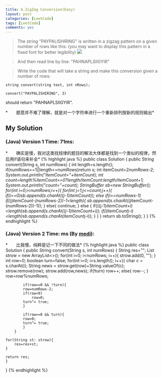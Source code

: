 ```yaml
---
title: 6.ZigZag Conversion(Easy)
layout: post
categories: [LeetCode]
tags: [LeetCode]
comments: yes
---
```


>The string "PAYPALISHIRING" is written in a zigzag pattern on a given number of rows like this: (you may want to display this pattern in a fixed font for better legibility)
![](http://olwt21mf4.bkt.clouddn.com/17-2-25/69818604-file_1487994663514_628b.png)

>And then read line by line: "PAHNAPLSIIGYIR"

>Write the code that will take a string and make this conversion given a number of rows:
```
string convert(string text, int nRows);
```
```
convert("PAYPALISHIRING", 3)
```
should return "PAHNAPLSIIGYIR".

*　　题意并不难了理解，就是对一个字符串进行一个重新排列按新的规则输出*

## My Solution
### (Java) Version 1  Time: 71ms:
*　　确实是慢，我对这类找规律的题目的解法大体都是找到一个类似的规律，然后用if语句来补全*
{% highlight java %}
public class Solution {
    public String convert(String s, int numRows) {
        int length=s.length();
        if(numRows==1||length<=numRows)return s;
        int itemCount=2*numRows-2;
        System.out.println("itemCount="+itemCount);
        int count=length%itemCount==0?length/itemCount:length/itemCount+1;
        System.out.println("count="+count);
        StringBuffer sb=new StringBuffer();
        for(int i=0;i<numRows;i++){
            for(int j=1;j<=count;j++){
                if(i==0)sb.append(s.charAt((j-1)*itemCount));
                else if(i==numRows-1)
                    if((j*itemCount-(numRows-2))-1<length){
                        sb.append(s.charAt((j*itemCount-(numRows-2))-1));
                    }
                    else{
                        continue;
                    }
                else {
                    if(((j-1)*itemCount+i)<length)sb.append(s.charAt((j-1)*itemCount+i));
                    if((itemCount*j-i)<length)sb.append(s.charAt(itemCount*j-i));
                }
            }
        }
        return sb.toString();
    }
}
{% endhighlight %}

### (Java) Version 2  Time: ms (By [medi](https://discuss.leetcode.com/user/medi)):
*　　比我慢，纯粹是记一下不同的做法*
{% highlight java %}
public class Solution {
    public String convert(String s, int numRows) {
        String res="";
        List<String> strow = new ArrayList<>();
        for(int i=0; i<numRows; i++){
            strow.add(0, "");
        } 
        int row=0;
        boolean turn=false;
        for(int i=0; i<s.length(); i++){
            char c = s.charAt(i);
            String news = strow.get(row)+String.valueOf(c);
            strow.remove(row);
            strow.add(row,news);
            if(!turn)
            row++;
            else{
            row--;
            }   
            row=row%numRows;
        
            if(row==0 && !turn){
            row=numRows-2;
            if(row<0)
                row=0;
            turn^= true;
            }
        
            if(row==0 && turn){
            row=0;
            turn^= true;
            }
        }
    
    for(String st: strow){
        res=res+st;
    }
    
    return res;
    }
}
{% endhighlight %}